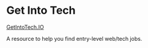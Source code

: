 # Get Into Tech

[GetIntoTech.IO](http://www.getintotech.io/)

A resource to help you find entry-level web/tech jobs.